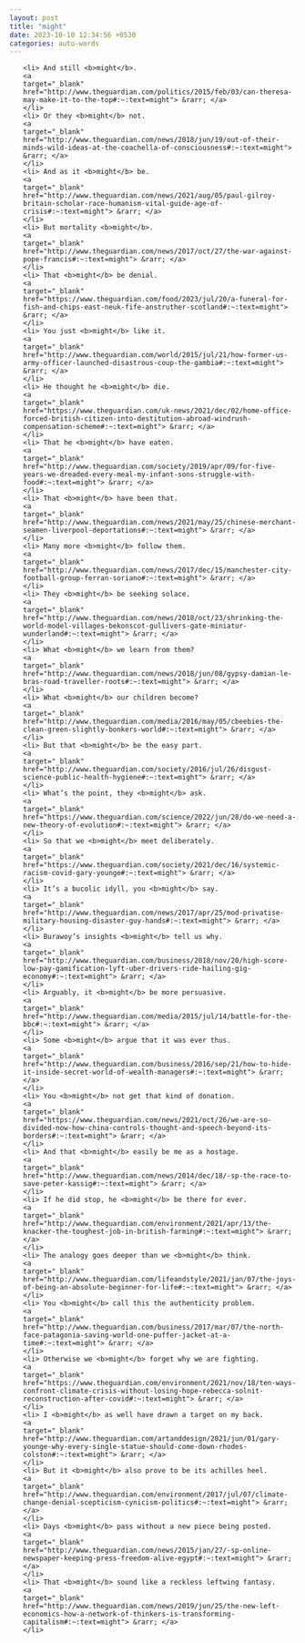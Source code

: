 ```yaml
---
layout: post
title: "might"
date: 2023-10-10 12:34:56 +0530
categories: auto-words
---
```

<ol>

    <li> And still <b>might</b>.
    <a 
    target="_blank" 
    href="http://www.theguardian.com/politics/2015/feb/03/can-theresa-may-make-it-to-the-top#:~:text=might"> &rarr; </a>
    </li>
    <li> Or they <b>might</b> not.
    <a 
    target="_blank" 
    href="http://www.theguardian.com/news/2018/jun/19/out-of-their-minds-wild-ideas-at-the-coachella-of-consciousness#:~:text=might"> &rarr; </a>
    </li>
    <li> And as it <b>might</b> be.
    <a 
    target="_blank" 
    href="http://www.theguardian.com/news/2021/aug/05/paul-gilroy-britain-scholar-race-humanism-vital-guide-age-of-crisis#:~:text=might"> &rarr; </a>
    </li>
    <li> But mortality <b>might</b>.
    <a 
    target="_blank" 
    href="http://www.theguardian.com/news/2017/oct/27/the-war-against-pope-francis#:~:text=might"> &rarr; </a>
    </li>
    <li> That <b>might</b> be denial.
    <a 
    target="_blank" 
    href="https://www.theguardian.com/food/2023/jul/20/a-funeral-for-fish-and-chips-east-neuk-fife-anstruther-scotland#:~:text=might"> &rarr; </a>
    </li>
    <li> You just <b>might</b> like it.
    <a 
    target="_blank" 
    href="http://www.theguardian.com/world/2015/jul/21/how-former-us-army-officer-launched-disastrous-coup-the-gambia#:~:text=might"> &rarr; </a>
    </li>
    <li> He thought he <b>might</b> die.
    <a 
    target="_blank" 
    href="https://www.theguardian.com/uk-news/2021/dec/02/home-office-forced-british-citizen-into-destitution-abroad-windrush-compensation-scheme#:~:text=might"> &rarr; </a>
    </li>
    <li> That he <b>might</b> have eaten.
    <a 
    target="_blank" 
    href="http://www.theguardian.com/society/2019/apr/09/for-five-years-we-dreaded-every-meal-my-infant-sons-struggle-with-food#:~:text=might"> &rarr; </a>
    </li>
    <li> That <b>might</b> have been that.
    <a 
    target="_blank" 
    href="http://www.theguardian.com/news/2021/may/25/chinese-merchant-seamen-liverpool-deportations#:~:text=might"> &rarr; </a>
    </li>
    <li> Many more <b>might</b> follow them.
    <a 
    target="_blank" 
    href="http://www.theguardian.com/news/2017/dec/15/manchester-city-football-group-ferran-soriano#:~:text=might"> &rarr; </a>
    </li>
    <li> They <b>might</b> be seeking solace.
    <a 
    target="_blank" 
    href="http://www.theguardian.com/news/2018/oct/23/shrinking-the-world-model-villages-bekonscot-gullivers-gate-miniatur-wunderland#:~:text=might"> &rarr; </a>
    </li>
    <li> What <b>might</b> we learn from them?
    <a 
    target="_blank" 
    href="http://www.theguardian.com/news/2018/jun/08/gypsy-damian-le-bras-road-traveller-roots#:~:text=might"> &rarr; </a>
    </li>
    <li> What <b>might</b> our children become?
    <a 
    target="_blank" 
    href="http://www.theguardian.com/media/2016/may/05/cbeebies-the-clean-green-slightly-bonkers-world#:~:text=might"> &rarr; </a>
    </li>
    <li> But that <b>might</b> be the easy part.
    <a 
    target="_blank" 
    href="http://www.theguardian.com/society/2016/jul/26/disgust-science-public-health-hygiene#:~:text=might"> &rarr; </a>
    </li>
    <li> What’s the point, they <b>might</b> ask.
    <a 
    target="_blank" 
    href="https://www.theguardian.com/science/2022/jun/28/do-we-need-a-new-theory-of-evolution#:~:text=might"> &rarr; </a>
    </li>
    <li> So that we <b>might</b> meet deliberately.
    <a 
    target="_blank" 
    href="https://www.theguardian.com/society/2021/dec/16/systemic-racism-covid-gary-younge#:~:text=might"> &rarr; </a>
    </li>
    <li> It’s a bucolic idyll, you <b>might</b> say.
    <a 
    target="_blank" 
    href="http://www.theguardian.com/news/2017/apr/25/mod-privatise-military-housing-disaster-guy-hands#:~:text=might"> &rarr; </a>
    </li>
    <li> Burawoy’s insights <b>might</b> tell us why.
    <a 
    target="_blank" 
    href="http://www.theguardian.com/business/2018/nov/20/high-score-low-pay-gamification-lyft-uber-drivers-ride-hailing-gig-economy#:~:text=might"> &rarr; </a>
    </li>
    <li> Arguably, it <b>might</b> be more persuasive.
    <a 
    target="_blank" 
    href="http://www.theguardian.com/media/2015/jul/14/battle-for-the-bbc#:~:text=might"> &rarr; </a>
    </li>
    <li> Some <b>might</b> argue that it was ever thus.
    <a 
    target="_blank" 
    href="http://www.theguardian.com/business/2016/sep/21/how-to-hide-it-inside-secret-world-of-wealth-managers#:~:text=might"> &rarr; </a>
    </li>
    <li> You <b>might</b> not get that kind of donation.
    <a 
    target="_blank" 
    href="https://www.theguardian.com/news/2021/oct/26/we-are-so-divided-now-how-china-controls-thought-and-speech-beyond-its-borders#:~:text=might"> &rarr; </a>
    </li>
    <li> And that <b>might</b> easily be me as a hostage.
    <a 
    target="_blank" 
    href="http://www.theguardian.com/news/2014/dec/18/-sp-the-race-to-save-peter-kassig#:~:text=might"> &rarr; </a>
    </li>
    <li> If he did stop, he <b>might</b> be there for ever.
    <a 
    target="_blank" 
    href="http://www.theguardian.com/environment/2021/apr/13/the-knacker-the-toughest-job-in-british-farming#:~:text=might"> &rarr; </a>
    </li>
    <li> The analogy goes deeper than we <b>might</b> think.
    <a 
    target="_blank" 
    href="http://www.theguardian.com/lifeandstyle/2021/jan/07/the-joys-of-being-an-absolute-beginner-for-life#:~:text=might"> &rarr; </a>
    </li>
    <li> You <b>might</b> call this the authenticity problem.
    <a 
    target="_blank" 
    href="http://www.theguardian.com/business/2017/mar/07/the-north-face-patagonia-saving-world-one-puffer-jacket-at-a-time#:~:text=might"> &rarr; </a>
    </li>
    <li> Otherwise we <b>might</b> forget why we are fighting.
    <a 
    target="_blank" 
    href="https://www.theguardian.com/environment/2021/nov/18/ten-ways-confront-climate-crisis-without-losing-hope-rebecca-solnit-reconstruction-after-covid#:~:text=might"> &rarr; </a>
    </li>
    <li> I <b>might</b> as well have drawn a target on my back.
    <a 
    target="_blank" 
    href="http://www.theguardian.com/artanddesign/2021/jun/01/gary-younge-why-every-single-statue-should-come-down-rhodes-colston#:~:text=might"> &rarr; </a>
    </li>
    <li> But it <b>might</b> also prove to be its achilles heel.
    <a 
    target="_blank" 
    href="http://www.theguardian.com/environment/2017/jul/07/climate-change-denial-scepticism-cynicism-politics#:~:text=might"> &rarr; </a>
    </li>
    <li> Days <b>might</b> pass without a new piece being posted.
    <a 
    target="_blank" 
    href="http://www.theguardian.com/news/2015/jan/27/-sp-online-newspaper-keeping-press-freedom-alive-egypt#:~:text=might"> &rarr; </a>
    </li>
    <li> That <b>might</b> sound like a reckless leftwing fantasy.
    <a 
    target="_blank" 
    href="http://www.theguardian.com/news/2019/jun/25/the-new-left-economics-how-a-network-of-thinkers-is-transforming-capitalism#:~:text=might"> &rarr; </a>
    </li>